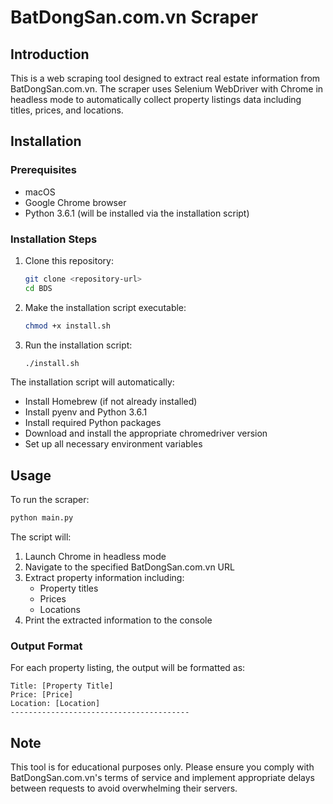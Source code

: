 # BatDongSan.com.vn Scraper

## Introduction
This is a web scraping tool designed to extract real estate information from BatDongSan.com.vn. The scraper uses Selenium WebDriver with Chrome in headless mode to automatically collect property listings data including titles, prices, and locations.

## Installation

### Prerequisites
- macOS
- Google Chrome browser
- Python 3.6.1 (will be installed via the installation script)

### Installation Steps
1. Clone this repository:
   ```bash
   git clone <repository-url>
   cd BDS
   ```

2. Make the installation script executable:
   ```bash
   chmod +x install.sh
   ```

3. Run the installation script:
   ```bash
   ./install.sh
   ```

The installation script will automatically:
- Install Homebrew (if not already installed)
- Install pyenv and Python 3.6.1
- Install required Python packages
- Download and install the appropriate chromedriver version
- Set up all necessary environment variables

## Usage

To run the scraper:
```bash
python main.py
```

The script will:
1. Launch Chrome in headless mode
2. Navigate to the specified BatDongSan.com.vn URL
3. Extract property information including:
   - Property titles
   - Prices
   - Locations
4. Print the extracted information to the console

### Output Format
For each property listing, the output will be formatted as:
```
Title: [Property Title]
Price: [Price]
Location: [Location]
----------------------------------------
```

## Note
This tool is for educational purposes only. Please ensure you comply with BatDongSan.com.vn's terms of service and implement appropriate delays between requests to avoid overwhelming their servers.